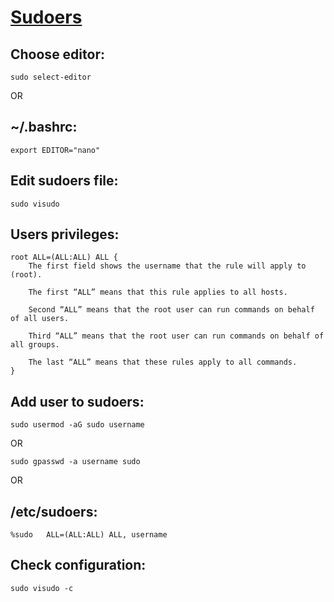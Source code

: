 # [Sudoers](https://help.ubuntu.com/community/Sudoers "https://help.ubuntu.com/community/Sudoers")

## Choose editor:

```shell
sudo select-editor
```

OR

## ~/.bashrc:

```shell
export EDITOR="nano"
```

## Edit sudoers file:

```shell
sudo visudo
```

## Users privileges:

```
root ALL=(ALL:ALL) ALL {
    The first field shows the username that the rule will apply to (root).

    The first “ALL” means that this rule applies to all hosts.

    Second “ALL” means that the root user can run commands on behalf of all users.

    Third “ALL” means that the root user can run commands on behalf of all groups.

    The last “ALL” means that these rules apply to all commands.
}
```

## Add user to sudoers:

```shell
sudo usermod -aG sudo username
```

OR

```shell
sudo gpasswd -a username sudo
```

OR

## /etc/sudoers:

```shell
%sudo   ALL=(ALL:ALL) ALL, username
```

## Check configuration:

```shell
sudo visudo -c
```